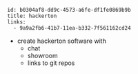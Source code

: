 ```
id: b0304af8-dd9c-4573-a6fe-df1fe0869b9b
title: hackerton
links:
  - 9a9a2fb6-41b7-11ea-b332-7f561162cd24
```

* create hackerton software with
  * chat
  * showroom
  * links to git repos
